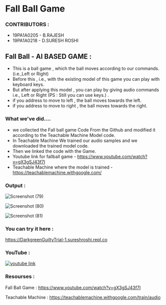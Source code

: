 # Fall Ball Game

### CONTRIBUTORS :
- 19PA1A0205 - B.RAJESH
- 19PA1A0218 - D.SURESH ROSHI

## Fall Ball - AI BASED GAME :
- This is a ball game , which the ball moves according to our commands.(i.e.,Left or Right)
- Before this , i.e., with the existing model of this game you can play with keyboard keys.
- But after applying this model , you can play by giving audio commands i.e., Left or Right (PS : Still you can use keys.) .
- if you address to move to left , the ball moves towards the left.
- if you address to move to right , the ball moves towards the right.
  
### What we've did....
- we collected the Fall ball game Code From the Github and modified it according to the Teachable Machine Model code.
- In Teachable Machine We trained our audio samples and we downloaded the trained model code.
- Then we linked the code with the Game.
- Youtube link for fallball game - https://www.youtube.com/watch?v=gX3gSJ43f7I
- Teachable Machine where the model is trained -  https://teachablemachine.withgoogle.com/
### Output :

![Screenshot (79)](https://user-images.githubusercontent.com/61200479/107140008-3e12a000-6945-11eb-9152-c373b54c1f69.png)

![Screenshot (80)](https://user-images.githubusercontent.com/61200479/107140006-3bb04600-6945-11eb-8cbb-775c1c51dbf3.png)

![Screenshot (81)](https://user-images.githubusercontent.com/61200479/107140007-3d7a0980-6945-11eb-8b66-20cc1f7df01a.png)


### You can try it here :

https://DarkgreenGuiltyTrial-1.sureshroshi.repl.co

### YouTube :

[![youtube link](https://img.youtube.com/vi/GxaXQksdo80/0.jpg)](https://www.youtube.com/watch?v=GxaXQksdo80)



### Resourses :
Fall Ball Game : https://www.youtube.com/watch?v=gX3gSJ43f7I

Teachable Machine : https://teachablemachine.withgoogle.com/train/audio
